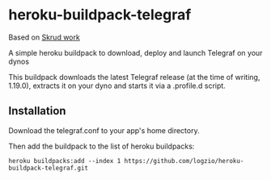 # heroku-buildpack-telegraf

Based on [Skrud work](https://github.com/skrud/heroku-buildpack-telegraf)

A simple heroku buildpack to download, deploy and launch Telegraf on your dynos

This buildpack downloads the latest Telegraf release (at the time of writing, 1.19.0), extracts it on your dyno and starts it via a .profile.d script.

## Installation
Download the telegraf.conf to your app's home directory.


Then add the buildpack to the list of heroku buildpacks:

    heroku buildpacks:add --index 1 https://github.com/logzio/heroku-buildpack-telegraf.git


